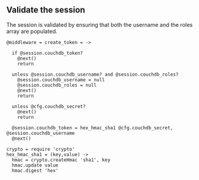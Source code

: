 Validate the session
--------------------

The session is validated by ensuring that both the username and the roles array are populated.

    @middleware = create_token = ->

      if @session.couchdb_token?
        @next()
        return

      unless @session.couchdb_username? and @session.couchdb_roles?
        @session.couchdb_username = null
        @session.couchdb_roles = null
        @next()
        return

      unless @cfg.couchdb_secret?
        @next()
        return

      @session.couchdb_token = hex_hmac_sha1 @cfg.couchdb_secret, @session.couchdb_username
      @next()

    crypto = require 'crypto'
    hex_hmac_sha1 = (key,value) ->
      hmac = crypto.createHmac 'sha1', key
      hmac.update value
      hmac.digest 'hex'
